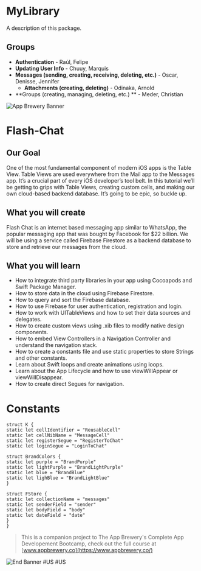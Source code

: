 # MyLibrary

A description of this package.


## Groups

- **Authentication** - Raúl, Felipe
- **Updating User Info** - Chuuy, Marquis
- **Messages (sending, creating, receiving, deleting, etc.)** - Oscar, Denisse, Jennifer
    - **Attachments (creating, deleting)** - Odinaka, Arnold
- **Groups (creating, managing, deleting, etc.) ** - Meder, Christian

![App Brewery Banner](Documentation/AppBreweryBanner.png)

# Flash-Chat

## Our Goal

One of the most fundamental component of modern iOS apps is the Table View. Table Views are used everywhere from the Mail app to the Messages app. It’s a crucial part of every iOS developer’s tool belt. In this tutorial we’ll be getting to grips with Table Views, creating custom cells, and making our own cloud-based backend database. It’s going to be epic, so buckle up.

## What you will create

Flash Chat is an internet based messaging app similar to WhatsApp, the popular messaging app that was bought by Facebook for $22 billion. We will be using a service called Firebase Firestore as a backend database to store and retrieve our messages from the cloud. 

## What you will learn

* How to integrate third party libraries in your app using Cocoapods and Swift Package Manager.
* How to store data in the cloud using Firebase Firestore.
* How to query and sort the Firebase database.
* How to use Firebase for user authentication, registration and login.
* How to work with UITableViews and how to set their data sources and delegates.
* How to create custom views using .xib files to modify native design components.
* How to embed View Controllers in a Navigation Controller and understand the navigation stack.
* How to create a constants file and use static properties to store Strings and other constants.
* Learn about Swift loops and create animations using loops.
* Learn about the App Lifecycle and how to use viewWillAppear or viewWillDisappear.
* How to create direct Segues for navigation.


# Constants
```
struct K {
static let cellIdentifier = "ReusableCell"
static let cellNibName = "MessageCell"
static let registerSegue = "RegisterToChat"
static let loginSegue = "LoginToChat"

struct BrandColors {
static let purple = "BrandPurple"
static let lightPurple = "BrandLightPurple"
static let blue = "BrandBlue"
static let lighBlue = "BrandLightBlue"
}

struct FStore {
static let collectionName = "messages"
static let senderField = "sender"
static let bodyField = "body"
static let dateField = "date"
}
}

```

>This is a companion project to The App Brewery's Complete App Developement Bootcamp, check out the full course at [www.appbrewery.co](https://www.appbrewery.co/)

![End Banner](Documentation/readme-end-banner.png)
#US
#US
